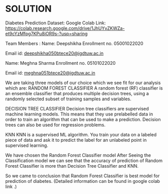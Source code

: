 # SOLUTION
Diabetes Prediction Dataset:
Google Colab Link: https://colab.research.google.com/drive/1JhUYvZKWZa-et9cYzMfpg7KPu8iOR9s-?usp=sharing

Team Members :
Name: Deepshikha
Enrollment no. 05001022020

Email id: deepshikha050btece20@igdtuw.ac.in

Name: Meghna Sharma
Enrollment no. 05101022020

Email id: meghna051btece20@igdtuw.ac.in

We are taking three models of our choice which we see fit for our analysis which are:
RANDOM FOREST CLASSIFIER
A random forest (RF) classifier is an ensemble classifier that produces multiple decision trees, using a randomly selected subset of training samples and variables.

DECISION TREE CLASSIFIER
Decision tree classifiers are supervised machine learning models. This means that they use prelabelled data in order to train an algorithm that can be used to make a prediction. Decision trees can also be used for regression problems.

KNN
KNN is a supervised ML algorithm. You train your data on a labeled piece of data and ask it to predict the label for an unlabeled point in supervised learning.

We have chosen the Random Forest Classifier model
After Seeing the Classification model we can see that the accuracy of prediction of Random Forest Classifier is more than Decision Tree Classifier and KNN.

So we came to conclusion that Random Forest Classifier is best model for prediction of diabetes. (Detailed information can be found in google colab link .)
